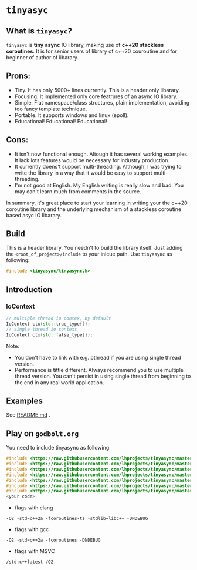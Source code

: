 
# `tinyasyc`

## What is `tinyasyc`?

`tinyasyc` is **tiny** **async** IO library, making use of **c++20 stackless coroutines**. It is for senior users of library of c++20 couroutine and for beginner of author of libarary. 

## Prons:

* Tiny. It has only 5000+ lines currently. This is a header only libarary.
* Focusing. It implemented only core featrures of an async IO library.
* Simple. Flat namespace/class structures, plain implementation, avoiding too fancy template technique.
* Portable. It supports windows and linux (epoll). 
* Educational! Educational! Educational!
 
## Cons:
* It isn't now functional enough. Altough it has several working examples. It lack lots features would be necessary for industry production.
* It currently doens't support multi-threading. Although, I was trying to write the library in a way that it would be easy to support multi-threading.
* I'm not good at English. My English writing is really slow and bad. You may can't learn much from comments in the source.

In summary, it's great place to start your learning in writing your the c++20 coroutine library and the underlying mechanism of a stackless coroutine based asyc IO libarary.

## Build

This is a header library. You needn't to build the library itself. Just adding the `<root_of_project>/include` to your inlcue path. Use `tinyasync` as following:
```c++
#include <tinyasync/tinyasync.h>
```

## Introduction

### IoContext
```c++
// multiple thread io contex, by default
IoContext ctx(std::true_type{});
// single thread io context
IoContext ctx(std::false_type{});
```

Note:
* You don't have to link with e.g. pthread if you are using single thread version.
* Performance is tittle different. Always recommend you to use multiple thread version.
You can't persist in using single thread from beginning to the end in any real world application.


## Examples

See [README.md](./examples/README.md) .

## Play on `godbolt.org`

You need to include tinyasync as following:
```c++
#include <https://raw.githubusercontent.com/lhprojects/tinyasync/master/include/tinyasync/basics.h>
#include <https://raw.githubusercontent.com/lhprojects/tinyasync/master/include/tinyasync/task.h>
#include <https://raw.githubusercontent.com/lhprojects/tinyasync/master/include/tinyasync/io_context.h>
#include <https://raw.githubusercontent.com/lhprojects/tinyasync/master/include/tinyasync/buffer.h>
#include <https://raw.githubusercontent.com/lhprojects/tinyasync/master/include/tinyasync/awaiters.h>
#include <https://raw.githubusercontent.com/lhprojects/tinyasync/master/include/tinyasync/mutex.h>
#include <https://raw.githubusercontent.com/lhprojects/tinyasync/master/include/tinyasync/dns_resolver.h>
<your code>
```

* flags with clang
```
-O2 -std=c++2a -fcoroutines-ts -stdlib=libc++ -DNDEBUG
```
* flags with gcc
```
-O2 -std=c++2a -fcoroutines -DNDEBUG
```
* flags with MSVC
```
/std:c++latest /O2
```
